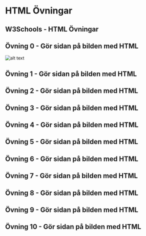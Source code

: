 # HTML Övningar

## W3Schools - HTML Övningar



## Övning 0 - Gör sidan på bilden med HTML

![alt text](https://github.com/abbjoafli/Programmering-1/blob/master/HTML/%C3%96vningar/enkel_hemsida.png)

## Övning 1 - Gör sidan på bilden med HTML

## Övning 2 - Gör sidan på bilden med HTML

## Övning 3 - Gör sidan på bilden med HTML

## Övning 4 - Gör sidan på bilden med HTML

## Övning 5 - Gör sidan på bilden med HTML

## Övning 6 - Gör sidan på bilden med HTML

## Övning 7 - Gör sidan på bilden med HTML

## Övning 8 - Gör sidan på bilden med HTML

## Övning 9 - Gör sidan på bilden med HTML

## Övning 10 - Gör sidan på bilden med HTML




